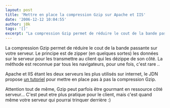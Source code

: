 ```yaml
---
layout: post
title: 'Mettre en place la compression Gzip sur Apache et IIS'
date: '2006-12-12 10:04:55'
author: j0k
tags: '[]'
excerpt: "La compression Gzip permet de réduire le cout de la bande passante sur votre serveur. Le principe est de zipper (en quelques sortes) les données sur le serveur pour les transmettre au client qui les dézippe de son côté.   La méthode est reconnue par tous les navigateurs, pour une fois, c'est rare ..  \n  \nApache et IIS étant les deux serveurs les plus      …"
---
```


La compression Gzip permet de réduire le cout de la bande passante sur votre serveur. Le principe est de zipper (en quelques sortes) les données sur le serveur pour les transmettre au client qui les dézippe de son côté.   La méthode est reconnue par tous les navigateurs, pour une fois, c'est rare ..

Apache et IIS étant les deux serveurs les plus utilisés sur internet, le JDN propose [un tutoriel](http://developpeur.journaldunet.com/tutoriel/out/061207-apache-iis-compression-gzip.shtml) pour mettre en place pas à pas la compression Gzip.

Attention tout de même, Gzip peut parfois être gourmant en ressource côté serveur... C'est peut etre plus pratique pour le client, mais c'est quand même votre serveur qui pourrai trinquer derrière :)
